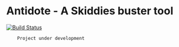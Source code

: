 # Antidote - A Skiddies buster tool

[![Build Status](https://travis-ci.com/StrinTH/Antidote.svg?branch=master)](https://travis-ci.com/StrinTH/Antidote)

```sh
    Project under development
```